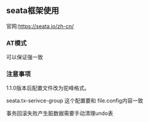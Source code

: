 ## seata框架使用

官网:https://seata.io/zh-cn/

### AT模式

可以保证强一致

### 注意事项

1.1.0版本后配置文件改为驼峰格式。

seata.tx-serivce-group 这个配置要和 file.config内容一致

事务回滚失败产生脏数据需要手动清理undo表
